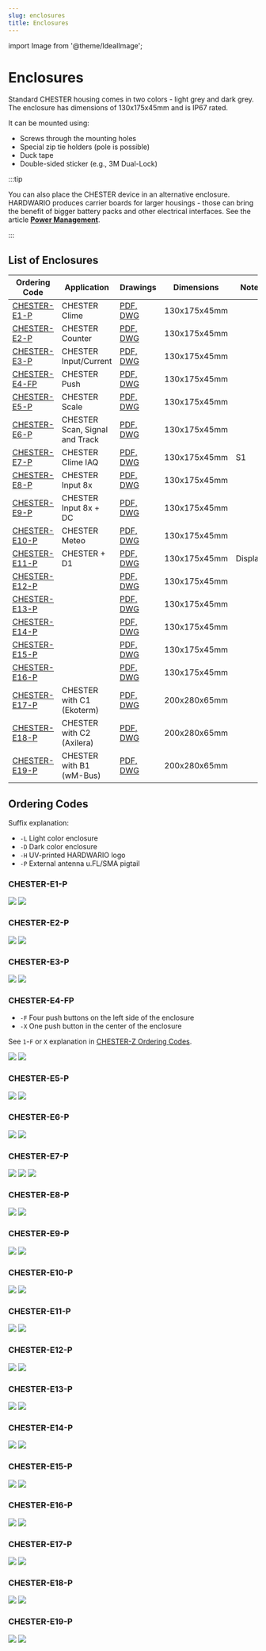 ```yaml
---
slug: enclosures
title: Enclosures
---
```

import Image from '@theme/IdealImage';

# Enclosures

Standard CHESTER housing comes in two colors - light grey and dark grey. The enclosure has dimensions of 130x175x45mm and is IP67 rated.

It can be mounted using:

* Screws through the mounting holes
* Special zip tie holders (pole is possible)
* Duck tape
* Double-sided sticker (e.g., 3M Dual-Lock)

:::tip

You can also place the CHESTER device in an alternative enclosure. HARDWARIO produces carrier boards for larger housings - those can bring the benefit of bigger battery packs and other electrical interfaces. See the article [**Power Management**](../power-management.md).

:::

## List of Enclosures

| Ordering Code                   | Application                    | Drawings                                                                                            | Dimensions   | Note    |
| ------------------------------- | ------------------------------ | --------------------------------------------------------------------------------------------------- | ------------ | ------- |
| [CHESTER-E1-P](#chester-e1-p)   | CHESTER Clime                  | [PDF, DWG](https://drive.google.com/drive/folders/1qrTh-ESyX5Gc5wvI4ei5ch4PCqS_13PQ?usp=share_link) | 130x175x45mm |         |
| [CHESTER-E2-P](#chester-e2-p)   | CHESTER Counter                | [PDF, DWG](https://drive.google.com/drive/folders/1fY_ZctK-RikWE9OMBusjhma8NF4d71MC?usp=share_link) | 130x175x45mm |         |
| [CHESTER-E3-P](#chester-e3-p)   | CHESTER Input/Current          | [PDF, DWG](https://drive.google.com/drive/folders/1qQTzODZX1Zhrws0NxXroMBXYKcKpPybQ?usp=share_link) | 130x175x45mm |         |
| [CHESTER-E4-FP](#chester-e4-fp) | CHESTER Push                   | [PDF, DWG](https://drive.google.com/drive/folders/1WD288IwSFsNtj_xP8cecr3PGVlytVS_F?usp=share_link) | 130x175x45mm |         |
| [CHESTER-E5-P](#chester-e5-p)   | CHESTER Scale                  | [PDF, DWG](https://drive.google.com/drive/folders/1g_SvJHfd3WRkuh3e0XdgdiKIFF9hFwKg?usp=share_link) | 130x175x45mm |         |
| [CHESTER-E6-P](#chester-e6-p)   | CHESTER Scan, Signal and Track | [PDF, DWG](https://drive.google.com/drive/folders/15kpHDrVu1uCxgZAEZ0312XfH3SvxBV_G?usp=share_link) | 130x175x45mm |         |
| [CHESTER-E7-P](#chester-e7-p)   | CHESTER Clime IAQ              | [PDF, DWG](https://drive.google.com/drive/folders/1X3-ttePwM-r7DTpEgl4R3vjnLez9Xbuo?usp=share_link) | 130x175x45mm | S1      |
| [CHESTER-E8-P](#chester-e8-p)   | CHESTER Input 8x               | [PDF, DWG](https://drive.google.com/drive/folders/1vnReX3ubZRE3E8DyG23fBtbP4V3IYmj5?usp=share_link) | 130x175x45mm |         |
| [CHESTER-E9-P](#chester-e9-p)   | CHESTER Input 8x + DC          | [PDF, DWG](https://drive.google.com/drive/folders/1x-SX5Ptp0Lycv_McHSDl3HfBxE19uJYR?usp=share_link) | 130x175x45mm |         |
| [CHESTER-E10-P](#chester-e10-p) | CHESTER Meteo                  | [PDF, DWG](https://drive.google.com/drive/folders/15jU-lIsX8j2Crkn0YvmLnRR6PslmCMx8?usp=share_link) | 130x175x45mm |         |
| [CHESTER-E11-P](#chester-e11-p) | CHESTER + D1                   | [PDF, DWG](https://drive.google.com/drive/folders/1hhhFRvVTi9v6qCXk2hwuyPyHJzZwHnLd?usp=share_link) | 130x175x45mm | Display |
| [CHESTER-E12-P](#chester-e12-p) |                                | [PDF, DWG](https://drive.google.com/drive/folders/1mrVGtLleTyA_AE5TrVoSKhX6zAlAR4gJ?usp=share_link) | 130x175x45mm |         |
| [CHESTER-E13-P](#chester-e13-p) |                                | [PDF, DWG](https://drive.google.com/drive/folders/1PhwrrDn9ESvsTwKnC4Y0oqstHBXrwB2Q?usp=share_link) | 130x175x45mm |         |
| [CHESTER-E14-P](#chester-e14-p) |                                | [PDF, DWG](https://drive.google.com/drive/folders/1V43HZY4Kir_8Ix0yqivcA9rbry8Jqe1o?usp=share_link) | 130x175x45mm |         |
| [CHESTER-E15-P](#chester-e15-p) |                                | [PDF, DWG](https://drive.google.com/drive/folders/1LfwICFUwUvjgLA2I4hvRNlb83CDk9iRv?usp=share_link) | 130x175x45mm |         |
| [CHESTER-E16-P](#chester-e16-p) |                                | [PDF, DWG](https://drive.google.com/drive/folders/1W2w6jxQ_UlKVscmqSJ1KXJq_TzT0NKdh?usp=share_link) | 130x175x45mm |         |
| [CHESTER-E17-P](#chester-e17-p) | CHESTER with C1 (Ekoterm)      | [PDF, DWG](https://drive.google.com/drive/folders/11rrDZNTAP2kITCBA1Y_r4zJ28U3h6vg-?usp=share_link) | 200x280x65mm |         |
| [CHESTER-E18-P](#chester-e18-p) | CHESTER with C2 (Axilera)      | [PDF, DWG](https://drive.google.com/drive/folders/1D8MeBiICB2iXXC_zgE-sge7DPjEI6qyb)                | 200x280x65mm |         |
| [CHESTER-E19-P](#chester-e19-p) | CHESTER with B1 (wM-Bus)       | [PDF, DWG](https://drive.google.com/drive/folders/1pQctIJO7f_oHARnR08PQ1EmMJraEvYvr)                | 200x280x65mm |         |

## Ordering Codes

Suffix explanation:

- `-L` Light color enclosure
- `-D` Dark color enclosure
- `-H` UV-printed HARDWARIO logo
- `-P` External antenna u.FL/SMA pigtail

### CHESTER-E1-P

![](enclosures/chester-e1-p-hwe017-bottom-base.pdf-1.png)
![](enclosures/chester-e1-p-hwe017-top-cover.pdf-1.png)

### CHESTER-E2-P

![](enclosures/chester-e2-p-hwe018-bottom-base.pdf-1.png)
![](enclosures/chester-e2-p-hwe018-top-cover.pdf-1.png)

### CHESTER-E3-P

![](enclosures/chester-e3-p-hwe019-bottom-base.pdf-1.png)
![](enclosures/chester-e3-p-hwe019-top-cover.pdf-1.png)

### CHESTER-E4-FP

- `-F` Four push buttons on the left side of the enclosure
- `-X` One push button in the center of the enclosure

See `1`-`F` or `X` explanation in [CHESTER-Z Ordering Codes](../ordering-codes.md#chester-z).

![](enclosures/chester-e4-fp-hwe020-bottom-base.pdf-1.png)
![](enclosures/chester-e4-fp-hwe020-top-cover.pdf-1.png)

### CHESTER-E5-P

![](enclosures/chester-e5-p-hwe021-bottom-base.pdf-1.png)
![](enclosures/chester-e5-p-hwe021-top-cover.pdf-1.png)

### CHESTER-E6-P

![](enclosures/chester-e6-p-hwe022-bottom-base.pdf-1.png)
![](enclosures/chester-e6-p-hwe022-top-cover.pdf-1.png)

### CHESTER-E7-P

![](enclosures/chester-e7-p-hwe023-bottom-base.pdf-1.png)
![](enclosures/chester-e7-p-hwe023-top-cover-1.pdf-1.png)
![](enclosures/chester-e7-p-hwe023-top-cover-2.pdf-1.png)

### CHESTER-E8-P

![](enclosures/chester-e8-p-hwe028-bottom-base.pdf-1.png)
![](enclosures/chester-e8-p-hwe028-top-cover.pdf-1.png)

### CHESTER-E9-P

![](enclosures/chester-e9-p-hwe029-bottom-base.pdf-1.png)
![](enclosures/chester-e9-p-hwe029-top-cover.pdf-1.png)

### CHESTER-E10-P

![](enclosures/chester-e10-p-hwe030-bottom-base.pdf-1.png)
![](enclosures/chester-e10-p-hwe030-top-cover.pdf-1.png)

### CHESTER-E11-P

![](enclosures/chester-e11-p-hwe031-bottom-base.pdf-1.png)
![](enclosures/chester-e11-p-hwe031-top-cover.pdf-1.png)

### CHESTER-E12-P

![](enclosures/chester-e12-p-hwe032-bottom-base.pdf-1.png)
![](enclosures/chester-e12-p-hwe032-top-cover.pdf-1.png)

### CHESTER-E13-P

![](enclosures/chester-e13-p-hwe033-bottom-base.pdf-1.png)
![](enclosures/chester-e13-p-hwe033-top-cover.pdf-1.png)

### CHESTER-E14-P

![](enclosures/chester-e14-p-hwe034-bottom-base.pdf-1.png)
![](enclosures/chester-e14-p-hwe034-top-cover.pdf-1.png)

### CHESTER-E15-P

![](enclosures/chester-e15-p-hwe035-bottom-base.pdf-1.png)
![](enclosures/chester-e15-p-hwe035-top-cover.pdf-1.png)

### CHESTER-E16-P

![](enclosures/chester-e16-p-hwe036-bottom-base.pdf-1.png)
![](enclosures/chester-e16-p-hwe036-top-cover.pdf-1.png)

### CHESTER-E17-P

![](enclosures/chester-e17-p-hwe037-bottom-base.pdf-1.png)
![](enclosures/chester-e17-p-hwe037-top-cover.pdf-1.png)

### CHESTER-E18-P

![](enclosures/chester-e18-p-hwe038-bottom-base.pdf-1.png)
![](enclosures/chester-e18-p-hwe038-top-cover.pdf-1.png)

### CHESTER-E19-P

![](enclosures/chester-e19-p-hwe039-bottom-base.pdf-1.png)
![](enclosures/chester-e19-p-hwe039-top-cover.pdf-1.png)
